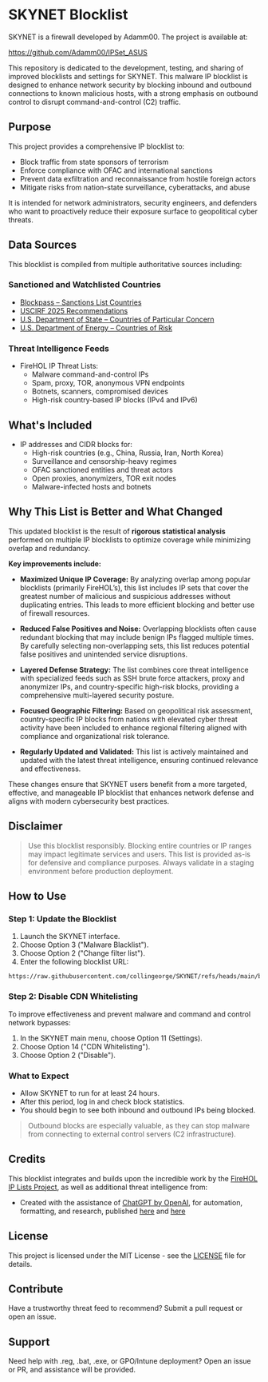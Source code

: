 
# SKYNET Blocklist

SKYNET is a firewall developed by Adamm00. The project is available at:

https://github.com/Adamm00/IPSet_ASUS

This repository is dedicated to the development, testing, and sharing of improved blocklists and settings for SKYNET. This malware IP blocklist is designed to enhance network security by blocking inbound and outbound connections to known malicious hosts, with a strong emphasis on outbound control to disrupt command-and-control (C2) traffic.

## Purpose

This project provides a comprehensive IP blocklist to:

- Block traffic from state sponsors of terrorism
- Enforce compliance with OFAC and international sanctions
- Prevent data exfiltration and reconnaissance from hostile foreign actors
- Mitigate risks from nation-state surveillance, cyberattacks, and abuse

It is intended for network administrators, security engineers, and defenders who want to proactively reduce their exposure surface to geopolitical cyber threats.

## Data Sources

This blocklist is compiled from multiple authoritative sources including:

### Sanctioned and Watchlisted Countries

- [Blockpass – Sanctions List Countries](https://help.blockpass.org/hc/en-us/articles/11881237145241-Which-countries-should-I-block-Sanctions-list-countries)
- [USCIRF 2025 Recommendations](https://www.uscirf.gov/countries/2025-recommendations)
- [U.S. Department of State – Countries of Particular Concern](https://www.state.gov/countries-of-particular-concern-special-watch-list-countries-entities-of-particular-concern/)
- [U.S. Department of Energy – Countries of Risk](https://www.energy.gov/science/countries-risk)

### Threat Intelligence Feeds

- FireHOL IP Threat Lists:
  - Malware command-and-control IPs
  - Spam, proxy, TOR, anonymous VPN endpoints
  - Botnets, scanners, compromised devices
  - High-risk country-based IP blocks (IPv4 and IPv6)

## What's Included

- IP addresses and CIDR blocks for:
  - High-risk countries (e.g., China, Russia, Iran, North Korea)
  - Surveillance and censorship-heavy regimes
  - OFAC sanctioned entities and threat actors
  - Open proxies, anonymizers, TOR exit nodes
  - Malware-infected hosts and botnets

## Why This List is Better and What Changed

This updated blocklist is the result of **rigorous statistical analysis** performed on multiple IP blocklists to optimize coverage while minimizing overlap and redundancy. 

**Key improvements include:**

- **Maximized Unique IP Coverage:** By analyzing overlap among popular blocklists (primarily FireHOL’s), this list includes IP sets that cover the greatest number of malicious and suspicious addresses without duplicating entries. This leads to more efficient blocking and better use of firewall resources.

- **Reduced False Positives and Noise:** Overlapping blocklists often cause redundant blocking that may include benign IPs flagged multiple times. By carefully selecting non-overlapping sets, this list reduces potential false positives and unintended service disruptions.

- **Layered Defense Strategy:** The list combines core threat intelligence with specialized feeds such as SSH brute force attackers, proxy and anonymizer IPs, and country-specific high-risk blocks, providing a comprehensive multi-layered security posture.

- **Focused Geographic Filtering:** Based on geopolitical risk assessment, country-specific IP blocks from nations with elevated cyber threat activity have been included to enhance regional filtering aligned with compliance and organizational risk tolerance.

- **Regularly Updated and Validated:** This list is actively maintained and updated with the latest threat intelligence, ensuring continued relevance and effectiveness.

These changes ensure that SKYNET users benefit from a more targeted, effective, and manageable IP blocklist that enhances network defense and aligns with modern cybersecurity best practices.

## Disclaimer

> Use this blocklist responsibly. Blocking entire countries or IP ranges may impact legitimate services and users. This list is provided as-is for defensive and compliance purposes. Always validate in a staging environment before production deployment.

## How to Use

### Step 1: Update the Blocklist

1. Launch the SKYNET interface.
2. Choose Option 3 ("Malware Blacklist").
3. Choose Option 2 ("Change filter list").
4. Enter the following blocklist URL:

```
https://raw.githubusercontent.com/collingeorge/SKYNET/refs/heads/main/blocklist
```

### Step 2: Disable CDN Whitelisting

To improve effectiveness and prevent malware and command and control network bypasses:

1. In the SKYNET main menu, choose Option 11 (Settings).
2. Choose Option 14 ("CDN Whitelisting").
3. Choose Option 2 ("Disable").

### What to Expect

- Allow SKYNET to run for at least 24 hours.
- After this period, log in and check block statistics.
- You should begin to see both inbound and outbound IPs being blocked.

> Outbound blocks are especially valuable, as they can stop malware from connecting to external control servers (C2 infrastructure).

## Credits

This blocklist integrates and builds upon the incredible work by the [FireHOL IP Lists Project](https://github.com/firehol/blocklist-ipsets/), as well as additional threat intelligence from:
- Created with the assistance of [ChatGPT by OpenAI](https://openai.com/chatgpt), for automation, formatting, and research, published [here](https://chatgpt.com/share/683b750a-6be8-8000-a0e6-676a8a4a65c5) and [here](https://chatgpt.com/share/68444b4b-1d08-8000-a872-2dc9e6dd9841)

## License

This project is licensed under the MIT License - see the [LICENSE](https://github.com/collingeorge/SKYNET/blob/main/LICENSE) file for details.

## Contribute

Have a trustworthy threat feed to recommend? Submit a pull request or open an issue.

## Support

Need help with .reg, .bat, .exe, or GPO/Intune deployment? Open an issue or PR, and assistance will be provided.
